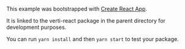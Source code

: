 This example was bootstrapped with [Create React App](https://github.com/facebook/create-react-app).

It is linked to the verti-react package in the parent directory for development purposes.

You can run `yarn install` and then `yarn start` to test your package.
